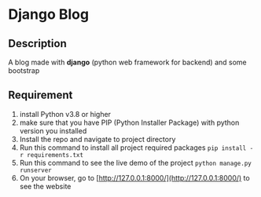 # Django Blog

## Description
A blog made with **django** (python web framework for backend) and some bootstrap

## Requirement
1. install Python v3.8 or higher
2. make sure that you have PIP (Python Installer Package) with python version you installed
3. Install the repo and navigate to project directory
4. Run this command to install all project required packages `pip install -r requirements.txt`
5. Run this command to see the live demo of the project `python manage.py runserver`
6. On your browser, go to [http://127.0.0.1:8000/](http://127.0.0.1:8000/) to see the website